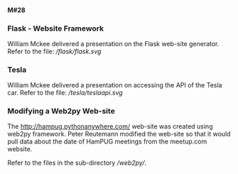 #### M#28

### Flask - Website Framework

William Mckee delivered a presentation on the Flask web-site generator. 	
Refer to the file: */flask/flask.svg*

### Tesla

William Mckee delivered a presentation on accessing the API of the Tesla car.
Refer to the file: */tesla/teslaapi.svg*

### Modifying a Web2py Web-site

The http://hampug.pythonanywhere.com/ web-site was created using web2py framework. 
Peter Reutemann modified the web-site so that it would pull data about the
date of HamPUG meetings from the meetup.com website.

Refer to the files in the sub-directory */web2py/*.
